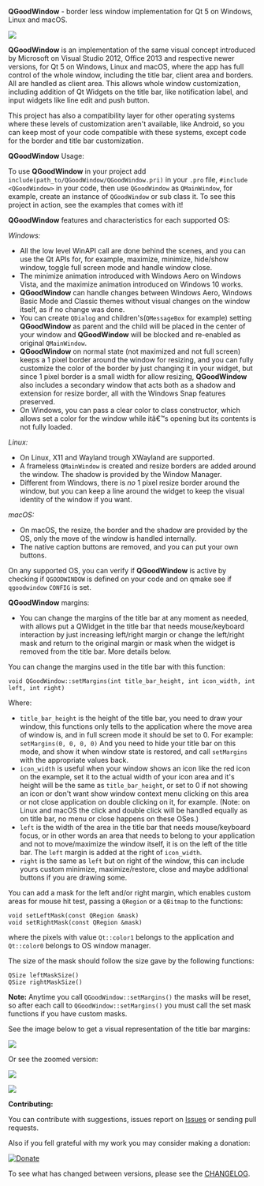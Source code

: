 **QGoodWindow** - border less window implementation for Qt 5 on Windows, Linux and macOS.

![](https://raw.githubusercontent.com/antonypro/QGoodWindow/master/image/qgoodwindow.gif)

**QGoodWindow** is an implementation of the same visual concept introduced by Microsoft on Visual Studio 2012, Office 2013 and respective newer versions, for Qt 5 on Windows, Linux and macOS, where the app has full control of the whole window, including the title bar, client area and borders. All are handled as client area. This allows whole window customization, including addition of Qt Widgets on the title bar, like notification label, and input widgets like line edit and push button.

This project has also a compatibility layer for other operating systems where these levels of customization aren't available, like Android, so you can keep most of your code compatible with these systems, except code for the border and title bar customization.

**QGoodWindow** Usage:

To use  **QGoodWindow**  in your project add  `include(path_to/QGoodWindow/QGoodWindow.pri)`  in your  `.pro`  file,  `#include <QGoodWindow>`  in your code, then use  `QGoodWindow`  as  `QMainWindow`, for example, create an instance of  `QGoodWindow`  or sub class it. To see this project in action, see the examples that comes with it!

**QGoodWindow** features and characteristics for each supported OS:

*Windows:*

- All the low level WinAPI call are done behind the scenes, and you can use the Qt APIs for, for example, maximize, minimize, hide/show window, toggle full screen mode and handle window close.
- The minimize animation introduced with Windows Aero on Windows Vista, and the maximize animation introduced on Windows 10 works.
- **QGoodWindow** can handle changes between Windows Aero, Windows Basic Mode and Classic themes without visual changes on the window itself, as if no change was done.
- You can create `QDialog` and children's(`QMessageBox` for example) setting **QGoodWindow** as parent and the child will be placed in the center of your window and **QGoodWindow** will be blocked and re-enabled as original `QMainWindow`.
- **QGoodWindow** on normal state (not maximized and not full screen) keeps a 1 pixel border around the window for resizing, and you can fully customize the color of the border by just changing it in your widget, but since 1 pixel border is a small width for allow resizing, **QGoodWindow** also includes a secondary window that acts both as a shadow and extension for resize border, all with the Windows Snap features preserved.
- On Windows, you can pass a clear color to class constructor, which allows set a color for the window while itâ€™s opening but its contents is not fully loaded.

*Linux:*

 - On Linux, X11 and Wayland trough XWayland are supported.
 - A frameless `QMainWindow` is created and resize borders are added around the window. The shadow is provided by the Window Manager.
 - Different from Windows, there is *no* 1 pixel resize border around the window, but you can keep a line around the widget to keep the visual identity of the window if you want.

*macOS:*

 - On macOS, the resize, the border and the shadow are provided by the OS, only the move of the window is handled internally.
 - The native caption buttons are removed, and you can put your own buttons.

On any supported OS, you can verify if **QGoodWindow** is active by checking if `QGOODWINDOW` is defined on your code and on qmake see if `qgoodwindow` `CONFIG` is set.

**QGoodWindow** margins:

- You can change the margins of the title bar at any moment as needed, with allows put a QWidget in the title bar  that needs mouse/keyboard interaction by just increasing left/right margin or change the left/right mask and return to the original margin or mask when the widget is removed from the title bar. More details below.

You can change the margins used in the title bar with this function:

    void QGoodWindow::setMargins(int title_bar_height, int icon_width, int left, int right)
    
  Where:
  

- `title_bar_height` is the height of the title bar, you need to draw your window, this functions only tells to the application where the move area of window is, and in full screen mode it should be set to 0. For example: `setMargins(0, 0, 0, 0)`
And you need to hide your title bar on this mode, and show it when window state is restored, and call `setMargins` with the appropriate values back.
- `icon_width` is useful when your window shows an icon like the red icon on the example, set it to the actual width of your icon area and it's height will be the same as `title_bar_height`, or set to 0 if not showing an icon or don't want show window context menu clicking on this area or not close application on double clicking on it, for example. (Note: on Linux and macOS the click and double click will be handled equally as on title bar, no menu or close happens on these OSes.)
- `left` is the width of the area in the title bar that needs mouse/keyboard focus, or in other words an area that needs to belong to your application and not to move/maximize the window itself, it is on the left of the title bar. The `left` margin is added at the right of `icon_width`.
- `right` is the same as `left` but on right of the window, this can include yours custom minimize, maximize/restore, close and maybe additional buttons if you are drawing some.

You can add a mask for the left and/or right margin, which enables custom areas for mouse hit test, passing a `QRegion` or a `QBitmap` to the functions:

    void setLeftMask(const QRegion &mask)
    void setRightMask(const QRegion &mask)

where the pixels with value `Qt::color1` belongs to the application and `Qt::color0` belongs to OS window manager.

The size of the mask should follow the size gave by the following functions:

    QSize leftMaskSize()
    QSize rightMaskSize()

**Note:** Anytime you call `QGoodWindow::setMargins()` the masks will be reset, so after each call to `QGoodWindow::setMargins()` you must call the set mask functions if you have custom masks.

See the image below to get a visual representation of the title bar margins:

![](https://raw.githubusercontent.com/antonypro/QGoodWindow/master/image/margins.png)

Or see the zoomed version:

![](https://raw.githubusercontent.com/antonypro/QGoodWindow/master/image/margins-left.png)

![](https://raw.githubusercontent.com/antonypro/QGoodWindow/master/image/margins-right.png)

**Contributing:**

You can contribute with suggestions, issues report on [Issues](https://github.com/antonypro/QGoodWindow/issues) or sending pull requests.

Also if you fell grateful with my work you may consider making a donation:

[![Donate](https://www.paypalobjects.com/en_US/i/btn/btn_donateCC_LG.gif)](https://www.paypal.com/donate?hosted_button_id=T6KAEVMQ27TBU)

To see what has changed between versions, please see the [CHANGELOG](https://github.com/antonypro/QGoodWindow/blob/master/CHANGELOG.md).
